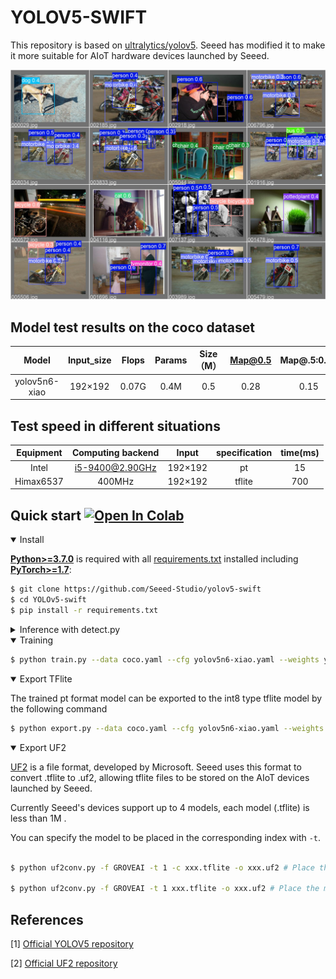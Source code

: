 # YOLOV5-SWIFT

This repository is based on [ultralytics/yolov5](https://github.com/ultralytics/yolov5). Seeed has modified it to make it more suitable for AIoT hardware devices launched by Seeed.

![image](./extra/test_show.jpg)


## Model test results on the coco dataset

  Model | Input_size|Flops| Params | Size（M） |Map@0.5|Map@.5:0.95
 :-----:|:-----:|:----------:|:----:|:----:|:----:|:----:|
 yolov5n6-xiao| 192×192| 0.07G|0.4M|0.5| 0.28|0.15

## Test speed in different situations

Equipment|Computing backend|Input|specification|time(ms)
:---:|:---:|:---:|:---:|:---:|
Intel|i5-9400@2.90GHz|192×192|pt|15
Himax6537|400MHz|192×192|tflite|700



## <div>Quick start  <a href="https://colab.research.google.com/github/Seeed-Studio/yolov5-swift/blob/master/tutorial.ipynb" target="_parent"><img src="https://colab.research.google.com/assets/colab-badge.svg" alt="Open In Colab"/></a> </div> 

<details open>
<summary>Install</summary>

[**Python>=3.7.0**](https://www.python.org/) is required with all
[requirements.txt](https://github.com/Seeed-Studio/yolov5-swift/blob/master/requirements.txt) installed including
[**PyTorch>=1.7**](https://pytorch.org/get-started/locally/):

<!-- $ sudo apt update && apt install -y libgl1-mesa-glx libsm6 libxext6 libxrender-dev -->

```bash
$ git clone https://github.com/Seeed-Studio/yolov5-swift
$ cd YOLOv5-swift
$ pip install -r requirements.txt
```

</details>

<details>
<summary>Inference with detect.py</summary>

`detect.py` runs inference on a variety of sources, downloading models automatically from
the [YOLOv5n6-xiao](https://github.com/ultralytics/yolov5/releases) and saving results to `runs/detect`.

```bash
$ python detect.py --source 0  # webcam
                            file.jpg  # image 
                            file.mp4  # video
                            path/  # directory
                            path/*.jpg  # glob
                            'https://youtu.be/NUsoVlDFqZg'  # YouTube
                            'rtsp://example.com/media.mp4'  # RTSP, RTMP, HTTP stream
```

</details>

<details open>
<summary>Training</summary>

```bash
$ python train.py --data coco.yaml --cfg yolov5n6-xiao.yaml --weights yolov5n6-xiao.pt --batch-size 128    
```

</details>  
<details open>
<summary>Export TFlite</summary>

The trained pt format model can be exported to the int8 type tflite model by the following command

```bash
$ python export.py --data coco.yaml --cfg yolov5n6-xiao.yaml --weights yolov5n6-xiao.pt --imgsz 192 --int8   
```

</details>  

</details>  
<details open>
<summary>Export UF2</summary>

[UF2](https://github.com/microsoft/uf2) is a file format, developed by Microsoft. Seeed uses this format to convert .tflite to .uf2, allowing tflite files to be stored on the AIoT devices launched by Seeed.

Currently Seeed's devices support up to 4 models, each model (.tflite) is less than 1M .

You can specify the model to be placed in the corresponding index with `-t`.

```bash

$ python uf2conv.py -f GROVEAI -t 1 -c xxx.tflite -o xxx.uf2 # Place the model to index 1

$ python uf2conv.py -f GROVEAI -t 1 xxx.tflite -o xxx.uf2 # Place the model to index 1 & flash it

```
</details>  




## References
[1] [Official YOLOV5 repository](https://github.com/ultralytics/yolov5/)

[2] [Official UF2 repository](https://github.com/microsoft/uf2)
